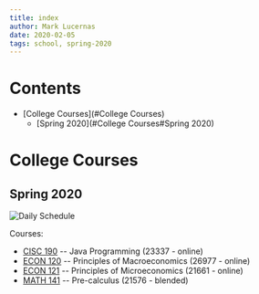 ```yaml
---
title: index
author: Mark Lucernas
date: 2020-02-05
tags: school, spring-2020
---
```


# Contents
  - [College Courses](#College Courses)
    - [Spring 2020](#College Courses#Spring 2020)

# College Courses

## Spring 2020

![Daily Schedule](file:./spring-2020/media/spring-2020_dailySchedule_v1.png)

Courses:

  * [CISC 190](spring-2020/CISC-190/cisc-190) -- Java Programming (23337 - online)
  * [ECON 120](spring-2020/ECON-120/econ-120) -- Principles of Macroeconomics (26977 - online)
  * [ECON 121](spring-2020/ECON-121/econ-121) -- Principles of Microeconomics (21661 - online)
  * [MATH 141](spring-2020/MATH-141/math-141) -- Pre-calculus (21576 - blended)


